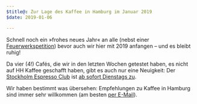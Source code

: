 ```yaml
---
$title@: Zur Lage des Kaffee in Hamburg im Januar 2019
$date: 2019-01-06

---
```

Schnell noch ein »frohes neues Jahr« an alle (nebst einer [Feuerwerkspetition](https://www.change.org/p/verbot-von-silvesterfeuerwerk-f%C3%BCr-privatpersonen-silvester2018-svenjaschulze68-bmu)) bevor auch wir hier mit 2019 anfangen – und es bleibt ruhig!

Da vier (4!) Cafés, die wir in den letzten Wochen getestet haben, es nicht auf HH Kaffee geschafft haben, gibt es auch nur eine Neuigkeit: Der [Stockholm Espresso Club]([url('/content/cafes/stockholm-espresso-club.md')]) ist [ab sofort Dienstags zu](https://www.facebook.com/stockholmespressoclub/photos/a.596613443729427/2159075800816509/).

Wir haben bestimmt was übersehen: Empfehlungen zu Kaffee in Hamburg sind immer sehr willkommen (am besten [per E-Mail]([url('/content/pages/contact.md')])).